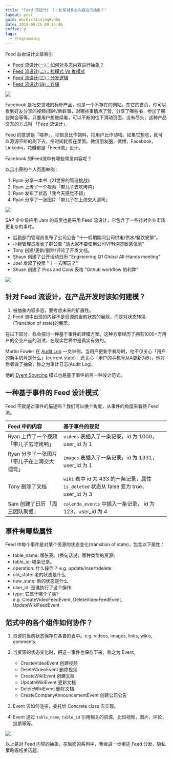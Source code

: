 ```yaml
---
title: "Feed 流设计(一)：如何对多态内容进行抽象？"
layout: post
guid: WocDzcY4u4jdq9vH6e
date: 2018-09-25 09:14:46
coffee: y
tags:
  - Programming
---
```


Feed 后台设计文章索引

- [Feed 流设计(一)：如何对多态内容进行抽象？](http://mednoter.com/design-of-feed-part-one.html)
- [Feed 流设计(二)：拉模式 Vs 推模式](http://mednoter.com/design-of-feed-part-two.html)
- [Feed 流设计(三)：分发逻辑](http://mednoter.com/design-of-feed-part-three.html)
- [Feed 流设计(四)：存储](http://mednoter.com/design-of-feed-part-four.html)


![](/media/files/2018/2018-09-25_15-13-00-screenshot.gif)

Facebook 是社交领域的标杆产品，也是一个不存在的网站。在它的首页，你可以看到好友分享的视频/图片/新鲜事，对哪些事情点了赞，分享了哪些书，参加了哪些聚会等等。只要用户想继续看，可以不断的往下滑动页面，没有尽头，这种产品交互的方式叫 「Feed 流设计」。

Feed 的意思是「喂养」，把信息比作饲料，把用户比作动物。如果它想吃，就可以源源不断的刷下去，把时间耗费在里面。微信朋友圈，微博，Facebook，Linkedin，花瓣都是「Feed流」设计。

Facebook 的Feed流中有哪些常见内容呢？

以吕小荣的个人页面举例：

1. Ryan 分享一本书《21世界的管理挑战》
2. Ryan 上传了一个视频「带儿子去吃烤鸭」
3. Ryan 发布了状态「我今天感觉不错」
4. Ryan 分享了一张图片「带儿子在上海交大遛弯」

![](/media/files/2018/2018-08-28-demo.jpg)


SAP 企业级应用 Jam 的首页也是采用 Feed 流设计，它包含了一些针对企业市场更复杂的事件。

- 后勤部门管理员发布了公司公告 "十一假期期间公司供电/供水/餐饮安排"。
- 小组管理员发表了群公告 "请大家不要使用公司VPN浏览敏感信息"
- Tony 创建/更新/删除/评论了开发文档。
- Shaun 创建了公开活动日历 "Engineering Q1 Global All-Hands meeting"
- Joel 发起了投票 "十一去哪玩？"
- Shuan 创建了 Pros and Cons 表格 "Github workflow 的利弊"

![](/media/files/2018/2018-09-26_08-05-28-jam.jpg)


## 针对 Feed 流设计，在产品开发时该如何建模？

1. 被抽象内容多态，要考虑未来的扩展性。
2. Feed 流中出现的内容不是资源的当前状态的展现，而是对状态转换(Transition of state)的展示。

在以下部分，我会探讨一种基于事件的建模方案。这种方案经历了拥有1000+万用户的企业产品的测试，在现实世界中是真实有效的。

Martin Fowler 在 [Audit Log](https://martinfowler.com/eaaDev/AuditLog.html) 一文举例，当用户更新手机号时，他不仅关心「用户的新手机号是什么」(current state)，还关心「用户的手机号从A更新为B」，他对后者做了抽象，称之为审计日志(Audit Log)。

他的 [Event Sourcing](https://martinfowler.com/eaaDev/EventSourcing.html) 模式也是基于事件的另一种设计范式。

## 一种基于事件的 Feed 设计模式

Feed 不就是对事件的描述吗？我们可以换个角度，从事件的角度来看待 Feed 流。

| Feed 中的内容 | 基于事件的视觉 |
|:--|:--|
| Ryan 上传了一个视频「带儿子去吃烤鸭」 | `videos` 表插入了一条记录，id 为 1000， user_id 为 1 |
| Ryan 分享了一张图片「带儿子在上海交大遛弯」 | `images` 表插入了一条记录，id 为 1331，user_id 为 1  |
| Tony 删除了文档 | `wiki` 表中 id 为 433 的一条记录，属性 `is_deleted` 状态从 false 变为 true，user_id 为 3  |
| Sam 创建了日历 「周三团队聚餐」 | `calenda_events` 中插入一条记录， id 为 123，user_id 为 4  |

## 事件有哪些属性

Feed 中每个事件是对某个资源的状态变化(transition of state)，包含以下属性：

- table_name: 哪张表。(换句话说，哪种类型的资源)
- table_id: 哪条记录。
- operation: 什么操作？ e.g. update/insert/delete 
- old_state: 老的状态是什么
- new_state: 新的状态是什么
- user_id: 是谁执行了这个操作
- type: 它属于哪个子类?  
    e.g. CreateVideoFeedEvent, DeleteVideoFeedEvent, UpdateWikiFeedEvent

## 范式中的各个组件如何协作？

1. 资源的当前状态保存在各自的表中。e.g. videos, images, links, wikis, comments.

2. 当资源的状态变化时，把这一事件也保存下来，称之为 Event。
    - CreateVideoEvent 创建视频
    - DeleteVideoEvent 删除视频
    - CreateWikiEvent  创建文档
    - UpdateWikiEvent  更新文档
    - DeleteWikiEvent  删除文档
    - CreateCompanyAnnouncementEvent 创建公司公告

3. Event 该如何渲染，委托给 Concrete class 去实现。

4. Event 通过 `table_name`, `table_id` 引用相关的资源，比如视频，图片，评论，投票等等。


![](/media/files/2018/2018-09-25-feed.png)

以上是对 Feed 内容的抽象，在后面的系列中，我会进一步阐述 Feed 分发，隐私策略等相关话题。

